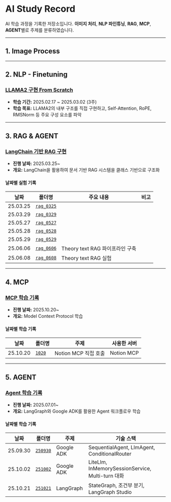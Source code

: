 # AI Study Record

AI 학습 과정을 기록한 저장소입니다.
**이미지 처리**, **NLP 파인튜닝**, **RAG**, **MCP**, **AGENT**별로 주제를 분류하였습니다.

---

## 1. Image Process


---

## 2. NLP - Finetuning

### [LLAMA2 구현 From Scratch](./NLP-Finetuning/LLAMA2%20From%20Scratch)
- **학습 기간:** 2025.02.17 ~ 2025.03.02 (3주)
- **학습 목표:** LLAMA2의 내부 구조를 직접 구현하고, Self-Attention, RoPE, RMSNorm 등 주요 구성 요소를 파악


---

## 3. RAG & AGENT

### [LangChain 기반 RAG 구현](./RAG_AGENT)
- **진행 날짜:** 2025.03.25~
- **개요:** LangChain을 활용하여 문서 기반 RAG 시스템을 클래스 기반으로 구조화

#### 날짜별 실험 기록

| 날짜      | 폴더명     | 주요 내용 | 비고 |
|-----------|------------|-----------|------|
| 25.03.25     | [`rag_0325`](./RAG_AGENT/rag_0325) |  |  |
| 25.03.29     | [`rag_0329`](./RAG_AGENT/rag_0329) |           |      |
| 25.05.27     | [`rag_0527`](./RAG_AGENT/rag_0527) |           |      |
| 25.05.28     | [`rag_0528`](./RAG_AGENT/rag_0528) |           |      |
| 25.05.29     | [`rag_0529`](./RAG_AGENT/rag_0529) |           |      |
| 25.06.06     | [`rag_0606`](./RAG_AGENT/rag_0606) |  Theory text RAG 파이프라인 구축  |      |
| 25.06.08     | [`rag_0608`](./RAG_AGENT/rag_0608) |  Theory text RAG 실험   |      |

---

## 4. MCP

### [MCP 학습 기록](./MCP)
- **진행 날짜:** 2025.10.20~
- **개요:** Model Context Protocol 학습

#### 날짜별 학습 기록

| 날짜 | 폴더명 | 주제 | 사용한 서버 |
|------|--------|------|----------|
| 25.10.20 | [`1020`](./MCP/1020) | Notion MCP 직접 호출 | Notion MCP |

---

## 5. AGENT

### [Agent 학습 기록](./AGENT)
- **진행 날짜:** 2025.07.01~
- **개요:** LangGraph와 Google ADK를 활용한 Agent 워크플로우 학습

#### 날짜별 학습 기록

| 날짜 | 폴더명 | 주제 | 기술 스택 |
|------|--------|------|----------|
| 25.09.30 | [`250930`](./AGENT/250930) | Google ADK | SequentialAgent, LlmAgent, ConditionalRouter |
| 25.10.02 | [`251002`](./AGENT/251002) | Google ADK | LiteLlm, InMemorySessionService, Multi-turn 대화 |
| 25.10.21 | [`251021`](./AGENT/251021) | LangGraph | StateGraph, 조건부 분기, LangGraph Studio |
